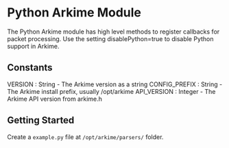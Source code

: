 # Python Arkime Module
The Python Arkime module has high level methods to register callbacks for packet processing.
Use the setting disablePython=true to disable Python support in Arkime.

## Constants
VERSION : String - The Arkime version as a string
CONFIG_PREFIX : String - The Arkime install prefix, usually /opt/arkime
API_VERSION : Integer - The Arkime API version from arkime.h

## Getting Started
Create a `example.py` file at `/opt/arkime/parsers/` folder.
